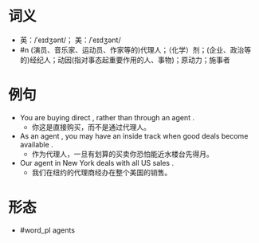 # 词义
- 英：/ˈeɪdʒənt/； 美：/ˈeɪdʒənt/
- #n (演员、音乐家、运动员、作家等的)代理人；（化学）剂；(企业、政治等的)经纪人；动因(指对事态起重要作用的人、事物)；原动力；施事者
# 例句
- You are buying direct , rather than through an agent .
	- 你这是直接购买，而不是通过代理人。
- As an agent , you may have an inside track when good deals become available .
	- 作为代理人，一旦有划算的买卖你恐怕能近水楼台先得月。
- Our agent in New York deals with all US sales .
	- 我们在纽约的代理商经办在整个美国的销售。
# 形态
- #word_pl agents
